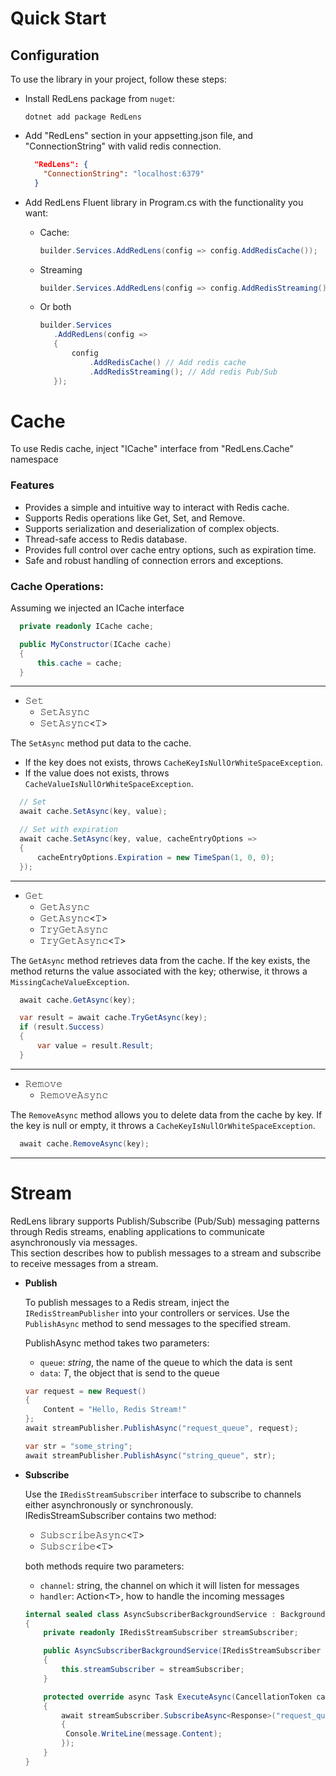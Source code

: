 Quick Start
==========================

## Configuration
To use the library in your project, follow these steps:

 - Install RedLens package from `nuget`:
   ```console
   dotnet add package RedLens
   ```

 - Add "RedLens" section in your appsetting.json file, and "ConnectionString" with valid redis connection.
   ```json
     "RedLens": {
       "ConnectionString": "localhost:6379"
     }
   ```

 - Add RedLens Fluent library in Program.cs with the functionality you want:
   - Cache:
      ```C#
      builder.Services.AddRedLens(config => config.AddRedisCache());
      ```
 
    - Streaming
      ```C#
      builder.Services.AddRedLens(config => config.AddRedisStreaming());
      ```

    - Or both
      ```C#
      builder.Services
         .AddRedLens(config =>
         {
             config
                 .AddRedisCache() // Add redis cache
                 .AddRedisStreaming(); // Add redis Pub/Sub
         });
      ```

# Cache
To use Redis cache, inject "ICache" interface from "RedLens.Cache" namespace

### Features
 - Provides a simple and intuitive way to interact with Redis cache.
 - Supports Redis operations like Get, Set, and Remove.
 - Supports serialization and deserialization of complex objects.
 - Thread-safe access to Redis database.
 - Provides full control over cache entry options, such as expiration time.
 - Safe and robust handling of connection errors and exceptions.

### Cache Operations:

Assuming we injected an ICache interface
```C#
  private readonly ICache cache;

  public MyConstructor(ICache cache)
  {
      this.cache = cache;
  }
```

---

 - 𝚂𝚎𝚝
   - 𝚂𝚎𝚝𝙰𝚜𝚢𝚗𝚌
   - 𝚂𝚎𝚝𝙰𝚜𝚢𝚗𝚌<𝚃>

  The `𝚂𝚎𝚝𝙰𝚜𝚢𝚗𝚌` method put data to the cache. 
   - If the key does not exists, throws `CacheKeyIsNullOrWhiteSpaceException`.
   - If the value does not exists, throws `CacheValueIsNullOrWhiteSpaceException`.

   ```C#
     // Set
     await cache.SetAsync(key, value);

     // Set with expiration
     await cache.SetAsync(key, value, cacheEntryOptions =>
     {
         cacheEntryOptions.Expiration = new TimeSpan(1, 0, 0);
     });
   ```

---

 - 𝙶𝚎𝚝
   - 𝙶𝚎𝚝𝙰𝚜𝚢𝚗𝚌
   - 𝙶𝚎𝚝𝙰𝚜𝚢𝚗𝚌<𝚃>
   - 𝚃𝚛𝚢𝙶𝚎𝚝𝙰𝚜𝚢𝚗𝚌
   - 𝚃𝚛𝚢𝙶𝚎𝚝𝙰𝚜𝚢𝚗𝚌<𝚃>
   
 The `GetAsync` method retrieves data from the cache. If the key exists, the method returns the value associated with the key; otherwise, it throws a `MissingCacheValueException`.

   ```C#
     await cache.GetAsync(key);
   ```

   ```C#
     var result = await cache.𝚃𝚛𝚢𝙶𝚎𝚝𝙰𝚜𝚢𝚗𝚌(key);
     if (result.Success)
     {
         var value = result.Result;
     }
   ```

---

 - 𝚁𝚎𝚖𝚘𝚟𝚎
   - 𝚁𝚎𝚖𝚘𝚟𝚎𝙰𝚜𝚢𝚗𝚌
   
 The `RemoveAsync` method allows you to delete data from the cache by key. If the key is null or empty, it throws a `CacheKeyIsNullOrWhiteSpaceException`. 

   ```C#
     await cache.RemoveAsync(key);
   ```

---

# Stream

RedLens library supports Publish/Subscribe (Pub/Sub) messaging patterns through Redis streams, enabling applications to communicate asynchronously via messages. <br>
This section describes how to publish messages to a stream and subscribe to receive messages from a stream.

 - **Publish**
   
   To publish messages to a Redis stream, inject the `IRedisStreamPublisher` into your controllers or services. Use the `PublishAsync` method to send messages to the specified stream. <br>

   PublishAsync method takes two parameters:
    - `queue`: *string*, the name of the queue to which the data is sent
    - `data`: *T*, the object that is send to the queue
      
   ```C#
   var request = new Request() 
   { 
       Content = "Hello, Redis Stream!"
   };
   await streamPublisher.PublishAsync("request_queue", request);

   var str = "some_string";
   await streamPublisher.PublishAsync("string_queue", str);
   ```

 - **Subscribe**

   Use the `IRedisStreamSubscriber` interface to subscribe to channels either asynchronously or synchronously. <br>
   IRedisStreamSubscriber contains two method:
    - 𝚂𝚞𝚋𝚜𝚌𝚛𝚒𝚋𝚎𝙰𝚜𝚢𝚗𝚌<𝚃>
    - 𝚂𝚞𝚋𝚜𝚌𝚛𝚒𝚋𝚎<𝚃>
   
   both methods require two parameters:
    - `channel`: string, the channel on which it will listen for messages
    - `handler`: 𝖠𝖼𝗍𝗂𝗈𝗇<𝖳>, how to handle the incoming messages

   ```C#
   internal sealed class AsyncSubscriberBackgroundService : BackgroundService
   {
       private readonly IRedisStreamSubscriber streamSubscriber;

       public AsyncSubscriberBackgroundService(IRedisStreamSubscriber streamSubscriber)
       {
           this.streamSubscriber = streamSubscriber;
       }

       protected override async Task ExecuteAsync(CancellationToken cancellationToken)
       {
           await streamSubscriber.SubscribeAsync<Response>("request_queue", message =>
           {
            Console.WriteLine(message.Content);
           });
       }
   }
   ```







